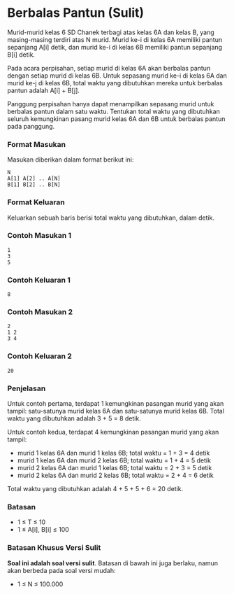 # Berbalas Pantun (Sulit)

Murid-murid kelas 6 SD Chanek terbagi atas kelas 6A dan kelas B, yang masing-masing terdiri atas N murid. Murid ke-i di kelas 6A memiliki pantun sepanjang A[i] detik, dan murid ke-i di kelas 6B memiliki pantun sepanjang B[i] detik.

Pada acara perpisahan, setiap murid di kelas 6A akan berbalas pantun dengan setiap murid di kelas 6B. Untuk sepasang murid ke-i di kelas 6A dan murid ke-j di kelas 6B, total waktu yang dibutuhkan mereka untuk berbalas pantun adalah A[i] + B[j].

Panggung perpisahan hanya dapat menampilkan sepasang murid untuk berbalas pantun dalam satu waktu. Tentukan total waktu yang dibutuhkan seluruh kemungkinan pasang murid kelas 6A dan 6B untuk berbalas pantun pada panggung.

### Format Masukan

Masukan diberikan dalam format berikut ini:

```
N
A[1] A[2] .. A[N]
B[1] B[2] .. B[N]
```

### Format Keluaran

Keluarkan sebuah baris berisi total waktu yang dibutuhkan, dalam detik.

### Contoh Masukan 1

```
1
3
5
```

### Contoh Keluaran 1

```
8
```

### Contoh Masukan 2

```
2
1 2
3 4
```

### Contoh Keluaran 2

```
20
```

### Penjelasan

Untuk contoh pertama, terdapat 1 kemungkinan pasangan murid yang akan tampil: satu-satunya murid kelas 6A dan satu-satunya murid kelas 6B. Total waktu yang dibutuhkan adalah 3 + 5 = 8 detik.

Untuk contoh kedua, terdapat 4 kemungkinan pasangan murid yang akan tampil:

- murid 1 kelas 6A dan murid 1 kelas 6B; total waktu = 1 + 3 = 4 detik
- murid 1 kelas 6A dan murid 2 kelas 6B; total waktu = 1 + 4 = 5 detik
- murid 2 kelas 6A dan murid 1 kelas 6B; total waktu = 2 + 3 = 5 detik
- murid 2 kelas 6A dan murid 2 kelas 6B; total waktu = 2 + 4 = 6 detik

Total waktu yang dibutuhkan adalah 4 + 5 + 5 + 6 = 20 detik.

### Batasan

- 1 ≤ T ≤ 10
- 1 ≤ A[i], B[i] ≤ 100

### Batasan Khusus Versi Sulit

**Soal ini adalah soal versi sulit**. Batasan di bawah ini juga berlaku, namun akan berbeda pada soal versi mudah:

- 1 ≤ N ≤ 100.000
